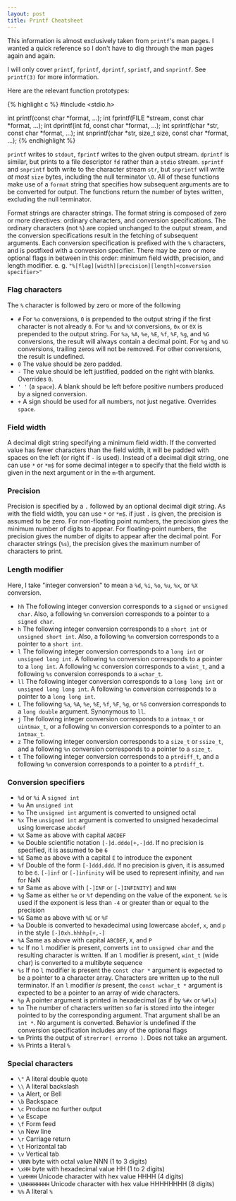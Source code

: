 ```yaml
---
layout: post
title: Printf Cheatsheet
---
```


This information is almost exclusively taken from `printf`'s man pages. I wanted a quick reference so I don't have to dig through the man pages again and again.

I will only cover `printf`, `fprintf`, `dprintf`, `sprintf`, and `snprintf`. See `printf(3)` for more information.

Here are the relevant function prototypes:

{% highlight c %}
#include <stdio.h>

int printf(const char *format, ...);
int fprintf(FILE *stream, const char *format, ...);
int dprintf(int fd, const char *format, ...);
int sprintf(char *str, const char *format, ...);
int snprintf(char *str, size_t size, const char *format, ...);
{% endhighlight %}

`printf` writes to `stdout`, `fprintf` writes to the given output stream. `dprintf` is similar, but prints to a file descriptor `fd` rather than a `stdio` stream. `sprintf` and `snprintf` both write to the character stream `str`, but `snprintf` will write *at most* `size` bytes, including the null terminator `\0`. All of these functions make use of a `format` string that specifies how subsequent arguments are to be converted for output. The functions return the number of bytes written, excluding the null terminator.

Format strings are character strings. The format string is composed of zero or more directives: ordinary characters, and conversion specifications. The ordinary characters (not `%`) are copied unchanged to the output stream, and the conversion specifications result in the fetching of subsequent arguments. Each conversion specification is prefixed with the `%` characters, and is postfixed with a conversion specifier. There may be zero or more optional flags in between in this order: minimum field width, precision, and length modifier. e. g. `"%[flag][width][precision][length]<conversion specifier>"`

### Flag characters
 The `%` character is followed by zero or more of the following

 * `#` For `%o` conversions, `0` is prepended to the output string if the first character is not already `0`. For `%x` and `%X` conversions, `0x` or `0X` is prepended to the output string. For `%a`, `%A`, `%e`, `%E`, `%f`, `%F`, `%g`, and `%G` conversions, the result will always contain a decimal point. For `%g` and `%G` conversions, trailing zeros will not be removed. For other conversions, the result is undefined.
 * `0` The value should be zero padded.
 * `-` The value should be left justified, padded on the right with blanks. Overrides `0`.
 * `' '` (a `space`). A blank should be left before positive numbers produced by a signed conversion.
 * `+` A sign should be used for all numbers, not just negative. Overrides `space`.

### Field width
A decimal digit string specifying a minimum field width. If the converted value has fewer characters than the field width, it will be padded with spaces on the left (or right if `-` is used). Instead of a decimal digit string, one can use `*` or `*m$` for some decimal integer `m` to specify that the field width is given in the next argument or in the `m`-th argument.

### Precision
Precision is specified by a `.` followed by an optional decimal digit string. As with the field width, you can use `*` or `*m$`. if just `.` is given, the precision is assumed to be zero. For non-floating point numbers, the precision gives the minimum number of digits to appear. For floating-point numbers, the precision gives the number of digits to appear after the decimal point. For character strings (`%s`), the precision gives the maximum number of characters to print.

### Length modifier
Here, I take "integer conversion" to mean a `%d`, `%i`, `%o`, `%u`, `%x`, or `%X` conversion.

* `hh` The following integer conversion corresponds to a `signed` or `unsigned char`. Also, a following `%n` conversion corresponds to a pointer to a `signed char`.
* `h` The following integer conversion corresponds to a `short int` or `unsigned short int`. Also, a following `%n` conversion corresponds to a pointer to a `short int`.
* `l` The following integer conversion corresponds to a `long int` or `unsigned long int`. A following `%n` conversion corresponds to a pointer to a `long int`. A following `%c` conversion corresponds to a `wint_t`, and a following `%s` conversion corresponds to a `wchar_t`.
* `ll` The following integer conversion corresponds to a `long long int` or `unsigned long long int`. A following `%n` conversion corresponds to a pointer to a `long long int`.
* `L` The following `%a`, `%A`, `%e`, `%E`, `%f`, `%F`, `%g`, or `%G` conversion corresponds to a `long double` argument. Synonymous to `ll`.
* `j` The following integer conversion corresponds to a `intmax_t` or `uintmax_t`, or a following `%n` conversion corresponds to a pointer to an `intmax_t`.
* `z` The following integer conversion corresponds to a `size_t` or `ssize_t`, and a following `%n` conversion corresponds to a pointer to a `size_t`.
* `t` The following integer conversion corresponds to a `ptrdiff_t`, and a following `%n` conversion corresponds to a pointer to a `ptrdiff_t`.

### Conversion specifiers
* `%d` or `%i` A `signed int`
* `%u` An `unsigned int`
* `%o` The `unsigned int` argument is converted to unsigned octal
* `%x` The `unsigned int` argument is converted to unsigned hexadecimal using lowercase `abcdef`
* `%X` Same as above with capital `ABCDEF`
* `%e` Double scientific notation `[-]d.ddde[+,-]dd`. If no precision is specified, it is assumed to be `6`
* `%E` Same as above with a capital `E` to introduce the exponent
* `%f` Double of the form `[-]ddd.ddd`. If no precision is given, it is assumed to be `6`. `[-]inf` or `[-]infinity` will be used to represent infinity, and `nan` for NaN
* `%F` Same as above with `[-]INF` or `[-]INFINITY]` and `NAN`
* `%g` Same as either `%e` or `%f` depending on the value of the exponent. `%e` is used if the exponent is less than `-4` or greater than or equal to the precision
* `%G` Same as above with `%E` or `%F`
* `%a` Double is converted to hexadecimal using lowercase `abcdef`, `x`, and `p` in the style `[-]0xh.hhhhp[+,-]`
* `%A` Same as above with capital `ABCDEF`, `X`, and `P`
* `%c` If no `l` modifier is present, converts `int` to `unsigned char` and the resulting character is written. If an `l` modifier *is* present, `wint_t` (wide char) is converted to a multibyte sequence
* `%s` If no `l` modifier is present the `const char *` argument is expected to be a pointer to a character array. Characters are written up to the null terminator. If an `l` modifier *is* present, the `const wchar_t *` argument is expected to be a pointer to an array of wide characters.
* `%p` A pointer argument is printed in hexadecimal (as if by `%#x` or `%#lx`)
* `%n` The number of characters written so far is stored into the integer pointed to by the corresponding argument. That argument shall be an `int *`. No argument is converted. Behavior is undefined if the conversion specification includes any of the optional flags
* `%m` Prints the output of `strerror( errorno )`. Does not take an argument.
* `%%` Prints a literal `%`

### Special characters
* `\"` A literal double quote
* `\\` A literal backslash
* `\a` Alert, or Bell
* `\b` Backspace
* `\c` Produce no further output
* `\e` Escape
* `\f` Form feed
* `\n` New line
* `\r` Carriage return
* `\t` Horizontal tab
* `\v` Vertical tab
* `\NNN` byte with octal value NNN (1 to 3 digits)
* `\xHH` byte with hexadecimal value HH (1 to 2 digits)
* `\uHHHH` Unicode character with hex value HHHH (4 digits)
* `\UHHHHHHHH` Unicode character with hex value HHHHHHHH (8 digits)
* `%%` A literal `%`
